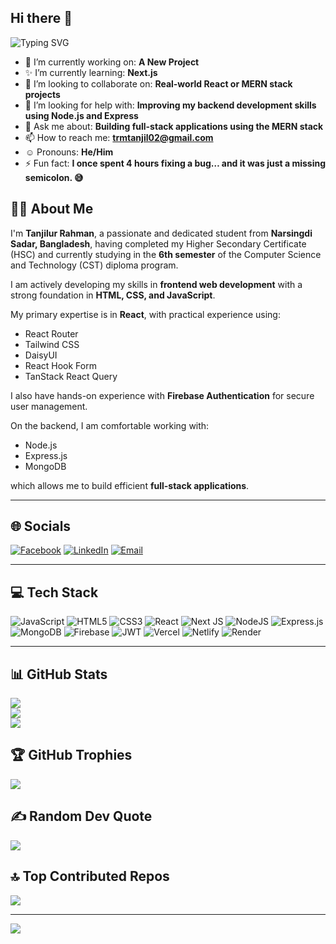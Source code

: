 ## Hi there 👋
 <img src="https://readme-typing-svg.herokuapp.com?font=Fira+Code&weight=600&pause=1000&color=F78DFF&center=true&vCenter=true&width=600&lines=Hi%2C+I'm+Tanjilur+Rahman!;MERN+Stack+Web+Developer;Passionate+Frontend+Learner;React+%7C+Node+%7C+MongoDB+%7C+Next.js" alt="Typing SVG" />

- 🌝 I’m currently working on: **A New Project**
- ✨ I’m currently learning: **Next.js**
- 👯 I’m looking to collaborate on: **Real-world React or MERN stack projects**
- 🤔 I’m looking for help with: **Improving my backend development skills using Node.js and Express**
- 💬 Ask me about: **Building full-stack applications using the MERN stack**
- 📫 How to reach me: **trmtanjil02@gmail.com**
- ☺️ Pronouns: **He/Him**
- ⚡ Fun fact: **I once spent 4 hours fixing a bug… and it was just a missing semicolon. 😅**

 



 

## 👨‍🍳 About Me
I'm **Tanjilur Rahman**, a passionate and dedicated student from **Narsingdi Sadar, Bangladesh**, having completed my Higher Secondary Certificate (HSC) and currently studying in the **6th semester** of the Computer Science and Technology (CST) diploma program.

I am actively developing my skills in **frontend web development** with a strong foundation in **HTML, CSS, and JavaScript**.

My primary expertise is in **React**, with practical experience using:
- React Router
- Tailwind CSS
- DaisyUI
- React Hook Form
- TanStack React Query

I also have hands-on experience with **Firebase Authentication** for secure user management.

On the backend, I am comfortable working with:
- Node.js
- Express.js
- MongoDB

which allows me to build efficient **full-stack applications**.

---

## 🌐 Socials
[![Facebook](https://img.shields.io/badge/Facebook-%231877F2.svg?logo=Facebook&logoColor=white)](https://facebook.com/profile.php?id=100091248537794)
[![LinkedIn](https://img.shields.io/badge/LinkedIn-%230077B5.svg?logo=linkedin&logoColor=white)](https://linkedin.com/in/trm-tanjil/)
[![Email](https://img.shields.io/badge/Email-D14836?logo=gmail&logoColor=white)](mailto:trmtanjil02@gmail.com)

---

## 💻 Tech Stack
![JavaScript](https://img.shields.io/badge/javascript-%23323330.svg?style=for-the-badge&logo=javascript&logoColor=%23F7DF1E)
![HTML5](https://img.shields.io/badge/html5-%23E34F26.svg?style=for-the-badge&logo=html5&logoColor=white)
![CSS3](https://img.shields.io/badge/css3-%231572B6.svg?style=for-the-badge&logo=css3&logoColor=white)
![React](https://img.shields.io/badge/react-%2320232a.svg?style=for-the-badge&logo=react&logoColor=%2361DAFB)
![Next JS](https://img.shields.io/badge/Next-black?style=for-the-badge&logo=next.js&logoColor=white)
![NodeJS](https://img.shields.io/badge/node.js-6DA55F?style=for-the-badge&logo=node.js&logoColor=white)
![Express.js](https://img.shields.io/badge/express.js-%23404d59.svg?style=for-the-badge&logo=express&logoColor=%2361DAFB)
![MongoDB](https://img.shields.io/badge/MongoDB-%234ea94b.svg?style=for-the-badge&logo=mongodb&logoColor=white)
![Firebase](https://img.shields.io/badge/firebase-a08021?style=for-the-badge&logo=firebase&logoColor=ffcd34)
![JWT](https://img.shields.io/badge/JWT-black?style=for-the-badge&logo=JSON%20web%20tokens)
![Vercel](https://img.shields.io/badge/vercel-%23000000.svg?style=for-the-badge&logo=vercel&logoColor=white)
![Netlify](https://img.shields.io/badge/netlify-%23000000.svg?style=for-the-badge&logo=netlify&logoColor=#00C7B7)
![Render](https://img.shields.io/badge/Render-%2346E3B7.svg?style=for-the-badge&logo=render&logoColor=white)

---

## 📊 GitHub Stats
![](https://github-readme-stats.vercel.app/api?username=trmtanjil&theme=tokyonight&hide_border=false&include_all_commits=true&count_private=true)<br/>
![](https://github-readme-streak-stats.herokuapp.com/?user=trmtanjil&theme=tokyonight&hide_border=false)<br/>
![](https://github-readme-stats.vercel.app/api/top-langs/?username=trmtanjil&theme=tokyonight&hide_border=false&layout=compact)

## 🏆 GitHub Trophies
![](https://github-profile-trophy.vercel.app/?username=trmtanjil&theme=radical&no-frame=false&no-bg=true&margin-w=4)

## ✍️ Random Dev Quote
![](https://quotes-github-readme.vercel.app/api?type=horizontal&theme=radical)

## 🔝 Top Contributed Repos
![](https://github-contributor-stats.vercel.app/api?username=trmtanjil&limit=5&theme=dark&combine_all_yearly_contributions=true)

---
[![](https://visitcount.itsvg.in/api?id=trmtanjil&icon=0&color=0)](https://visitcount.itsvg.in)

<!-- Proudly created with GPRM ( https://gprm.itsvg.in ) -->
